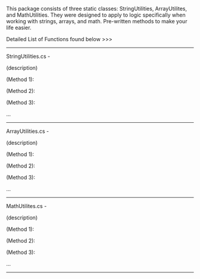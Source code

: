 This package consists of three static classes: StringUtilities, ArrayUtilites, and MathUtilities. 
They were designed to apply to logic specifically when working with strings, arrays, and math. Pre-written methods to make your life easier.


Detailed List of Functions found below >>>

-----------------------------
StringUtilities.cs - 


(description)

(Method 1):

(Method 2):

(Method 3):

...

-----------------------------
ArrayUtilities.cs - 


(description)

(Method 1):

(Method 2):

(Method 3):

...

-----------------------------
MathUtilites.cs - 


(description)

(Method 1):

(Method 2):

(Method 3):

...

-----------------------------
